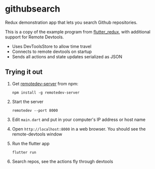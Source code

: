 # githubsearch

Redux demonstration app that lets you search Github repositories.

This is a copy of the example program from [flutter_redux](https://github.com/brianegan/flutter_redux), with additional support for Remote Devtools.

- Uses DevToolsStore to allow time travel
- Connects to remote devtools on startup
- Sends all actions and state updates serialized as JSON

## Trying it out

1.  Get [remotedev-server](https://github.com/zalmoxisus/remotedev-server) from npm:

        npm install -g remotedev-server

2.  Start the server

        remotedev --port 8000

3.  Edit `main.dart` and put in your computer's IP address or host name

4.  Open `http://localhost:8000` in a web browser. You should see the remote-devtools window

5.  Run the flutter app

        flutter run

6.  Search repos, see the actions fly through devtools
